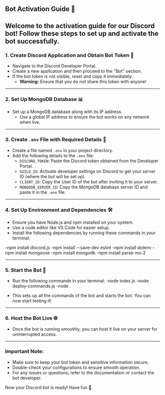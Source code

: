 ## Bot Activation Guide 🤖

Welcome to the activation guide for our Discord bot! Follow these steps to set up and activate the bot successfully.
---
### 1. Create Discord Application and Obtain Bot Token 🔑

- Navigate to the Discord Developer Portal.
- Create a new application and then proceed to the "Bot" section.
- If the bot token is not visible, reset and copy it immediately.
  - **Warning:** Ensure that you do not share this token with anyone!

---
### 2. Set Up MongoDB Database 📊

- Set up a MongoDB database along with its IP address.
  - Use a global IP address to ensure the bot works on any network when live.

---
### 3. Create `.env` File with Required Details 📝

- Create a file named `.env` in your project directory.
- Add the following details to the `.env` file:
  - `DISCORD_TOKEN`: Paste the Discord token obtained from the Developer Portal.
  - `GUILD_ID`: Activate developer settings on Discord to get your server ID (where the bot will be set up).
  - `CLIENT_ID`: Copy the User ID of the bot after inviting it to your server.
  - `MONGODB_SERVER_ID`: Copy the MongoDB database server ID and paste it in the `.env` file.

---
### 4. Set Up Environment and Dependencies 🛠️

- Ensure you have Node.js and npm installed on your system.
- Use a code editor like VS Code for easier setup.
- Install the following dependencies by running these commands in your terminal:

-npm install discord.js
-npm install --save-dev eslint
-npm install dotenv
-npm install mongoose
-npm install mongodb
-npm install parse-ms-2

---
### 5. Start the Bot 🚀

- Run the following commands in your terminal:
-node index.js
-node deploy-commands.js
-node .

- This sets up all the commands of the bot and starts the bot. You can now start testing it!

---
### 6. Host the Bot Live 🌐

- Once the bot is running smoothly, you can host it live on your server for uninterrupted access.

---
### Important Note:
- Make sure to keep your bot token and sensitive information secure.
- Double-check your configurations to ensure smooth operation.
- For any issues or questions, refer to the documentation or contact the bot developer.

Now your Discord bot is ready! Have fun 🎉.

